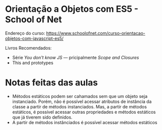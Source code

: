 # Orientação a Objetos com ES5 - School of Net

Endereço do curso: https://www.schoolofnet.com/curso-orientacao-objetos-com-javascript-es5/

Livros Recomendados:
- Série *You don't know JS* — pricipalmente *Scope and Closures*
- This and prototypes

# Notas feitas das aulas
- Métodos estáticos podem ser cahamados sem que um objeto seja instanciado. Porém, não é possível acessar atributos de instância da classe a partir de métodos instanciados. Mas, a partir de métodos estáticos, é possível acessar outras propriedades e métodos estáticos que já tiverem sido definidos.
- A partir de métodos instânciados é possível acessar métodos estáticos
